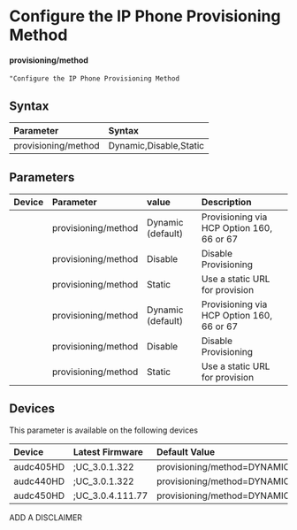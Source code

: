 ﻿---
description: Configure the IP Phone Provisioning Method
search:
    keywords: ['provisioning','method']
---

# Configure the IP Phone Provisioning Method

#### provisioning/method

    "Configure the IP Phone Provisioning Method



## Syntax
| Parameter | Syntax |
| :--- | :--- |
|provisioning/method | Dynamic,Disable,Static|

## Parameters
|Device|Parameter|value|Description|
|:---|:---|:---|:---|
|  | provisioning/method | Dynamic (default) | Provisioning via HCP Option 160, 66 or 67 |
|  | provisioning/method | Disable | Disable Provisioning |
|  | provisioning/method | Static | Use a static URL for provision |
|  | provisioning/method | Dynamic (default) | Provisioning via HCP Option 160, 66 or 67 |
|  | provisioning/method | Disable | Disable Provisioning |
|  | provisioning/method | Static | Use a static URL for provision |

## Devices
This parameter is available on the following devices

| Device | Latest Firmware | Default Value |
|:---|:---|:---|
| audc405HD | ;UC_3.0.1.322 | provisioning/method=DYNAMIC 
| audc440HD | ;UC_3.0.1.322 | provisioning/method=DYNAMIC 
| audc450HD | ;UC_3.0.4.111.77 | provisioning/method=DYNAMIC 

ADD A DISCLAIMER

